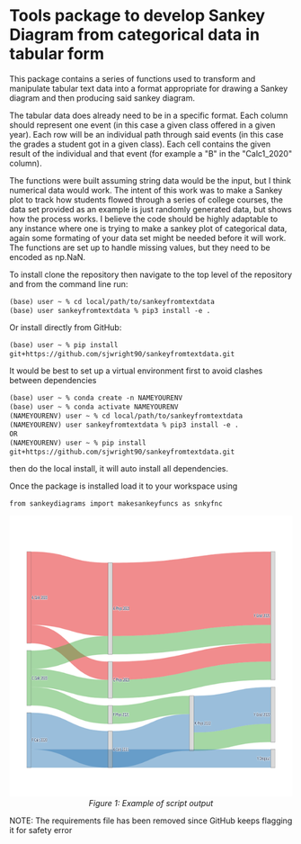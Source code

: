 # Tools package to develop Sankey Diagram from categorical data in tabular form

This package contains a series of functions used to transform and manipulate tabular text data into
a format appropriate for drawing a Sankey diagram and then producing said sankey diagram.

The tabular data does already need to be in a specific format. Each column should represent 
one event (in this case a given class offered in a given year). Each row will be an individual 
path through said events (in this case the grades a student got in a given class). Each cell 
contains the given result of the individual and that event (for example a "B" in the "Calc1_2020" column). 

The functions were built assuming string data would be the input, but I think numerical data 
would work. The intent of this work was to make a Sankey plot to track how students flowed 
through a series of college courses, the data set provided as an example is just randomly 
generated data, but shows how the process works. I believe the code should be highly adaptable 
to any instance where one is trying to make a sankey plot of categorical data, again some 
formating of your data set might be needed before it will work. The functions are set up
to handle missing values, but they need to be encoded as np.NaN.

To install clone the repository then navigate to the top level of the repository and from the command line run:
```
(base) user ~ % cd local/path/to/sankeyfromtextdata
(base) user sankeyfromtextdata % pip3 install -e .
```
Or install directly from GitHub:
```
(base) user ~ % pip install git+https://github.com/sjwright90/sankeyfromtextdata.git
```

It would be best to set up a virtual environment first to avoid clashes between dependencies

```
(base) user ~ % conda create -n NAMEYOURENV
(base) user ~ % conda activate NAMEYOURENV
(NAMEYOURENV) user ~ % cd local/path/to/sankeyfromtextdata
(NAMEYOURENV) user sankeyfromtextdata % pip3 install -e .
OR
(NAMEYOURENV) user ~ % pip install git+https://github.com/sjwright90/sankeyfromtextdata.git
```
then do the local install, it will auto install all dependencies.

Once the package is installed load it to your workspace using

```
from sankeydiagrams import makesankeyfuncs as snkyfnc
```

<p align="center">
 <img src= https://github.com/sjwright90/sankeyfromtextdata/blob/main/images/sankeyplotofgrades.png height="500" width="2000"/>
    <br>
    <em>Figure 1: Example of script output</em>
</p>

NOTE: The requirements file has been removed since GitHub keeps flagging it for safety error
